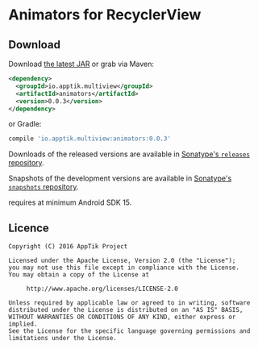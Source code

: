 # Animators for RecyclerView

## Download

Download [the latest JAR][mvn] or grab via Maven:
```xml
<dependency>
  <groupId>io.apptik.multiview</groupId>
  <artifactId>animators</artifactId>
  <version>0.0.3</version>
</dependency>
```
or Gradle:
```groovy
compile 'io.apptik.multiview:animators:0.0.3'
```

Downloads of the released versions are available in [Sonatype's `releases` repository][release].

Snapshots of the development versions are available in [Sonatype's `snapshots` repository][snap].

requires at minimum Android SDK 15.

## Licence

    Copyright (C) 2016 AppTik Project

    Licensed under the Apache License, Version 2.0 (the "License");
    you may not use this file except in compliance with the License.
    You may obtain a copy of the License at

         http://www.apache.org/licenses/LICENSE-2.0

    Unless required by applicable law or agreed to in writing, software
    distributed under the License is distributed on an "AS IS" BASIS,
    WITHOUT WARRANTIES OR CONDITIONS OF ANY KIND, either express or implied.
    See the License for the specific language governing permissions and
    limitations under the License.

 [mvn]: https://search.maven.org/remote_content?g=io.apptik.multiview&a=animators&v=LATEST
 [release]: https://oss.sonatype.org/content/repositories/releases/io/apptik/multiview/animators
 [snap]: https://oss.sonatype.org/content/repositories/snapshots/io/apptik/multiview/animators

